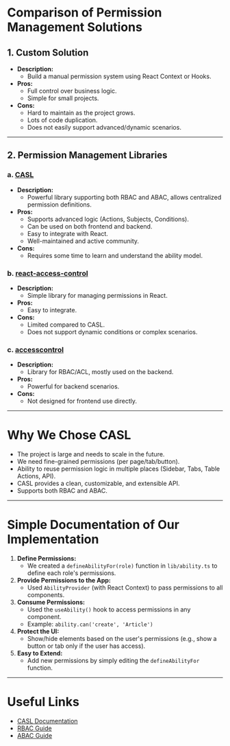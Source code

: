 # Comparison of Permission Management Solutions

## 1. Custom Solution

- **Description:**
  - Build a manual permission system using React Context or Hooks.
- **Pros:**
  - Full control over business logic.
  - Simple for small projects.
- **Cons:**
  - Hard to maintain as the project grows.
  - Lots of code duplication.
  - Does not easily support advanced/dynamic scenarios.

---

## 2. Permission Management Libraries

### a. [CASL](https://casl.js.org/)
- **Description:**
  - Powerful library supporting both RBAC and ABAC, allows centralized permission definitions.
- **Pros:**
  - Supports advanced logic (Actions, Subjects, Conditions).
  - Can be used on both frontend and backend.
  - Easy to integrate with React.
  - Well-maintained and active community.
- **Cons:**
  - Requires some time to learn and understand the ability model.

### b. [react-access-control](https://github.com/coldiary/react-access-control)
- **Description:**
  - Simple library for managing permissions in React.
- **Pros:**
  - Easy to integrate.
- **Cons:**
  - Limited compared to CASL.
  - Does not support dynamic conditions or complex scenarios.

### c. [accesscontrol](https://onury.io/accesscontrol/)
- **Description:**
  - Library for RBAC/ACL, mostly used on the backend.
- **Pros:**
  - Powerful for backend scenarios.
- **Cons:**
  - Not designed for frontend use directly.

---

# Why We Chose CASL

- The project is large and needs to scale in the future.
- We need fine-grained permissions (per page/tab/button).
- Ability to reuse permission logic in multiple places (Sidebar, Tabs, Table Actions, API).
- CASL provides a clean, customizable, and extensible API.
- Supports both RBAC and ABAC.

---

# Simple Documentation of Our Implementation

1. **Define Permissions:**
   - We created a `defineAbilityFor(role)` function in `lib/ability.ts` to define each role's permissions.
2. **Provide Permissions to the App:**
   - Used `AbilityProvider` (with React Context) to pass permissions to all components.
3. **Consume Permissions:**
   - Used the `useAbility()` hook to access permissions in any component.
   - Example: `ability.can('create', 'Article')`
4. **Protect the UI:**
   - Show/hide elements based on the user's permissions (e.g., show a button or tab only if the user has access).
5. **Easy to Extend:**
   - Add new permissions by simply editing the `defineAbilityFor` function.

---

# Useful Links
- [CASL Documentation](https://casl.js.org/)
- [RBAC Guide](https://en.wikipedia.org/wiki/Role-based_access_control)
- [ABAC Guide](https://en.wikipedia.org/wiki/Attribute-based_access_control)
